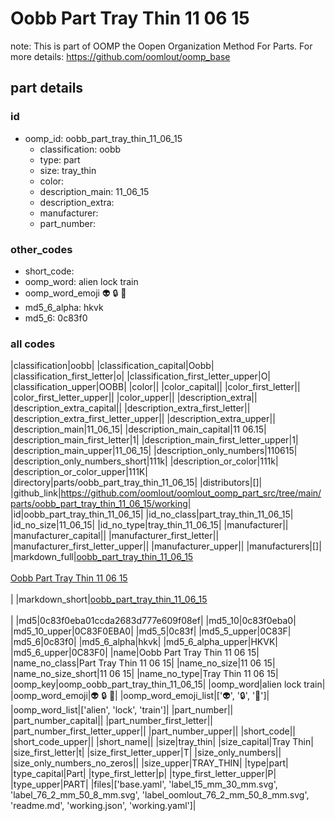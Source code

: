 # Oobb Part Tray Thin 11 06 15  

note: This is part of OOMP the Oopen Organization Method For Parts. For more details: https://github.com/oomlout/oomp_base

##  part details





### id
* oomp_id: oobb_part_tray_thin_11_06_15
  * classification: oobb
  * type: part
  * size: tray_thin
  * color: 
  * description_main: 11_06_15
  * description_extra: 
  * manufacturer: 
  * part_number: 

### other_codes
* short_code: 
* oomp_word: alien lock train
* oomp_word_emoji :alien: :lock: :train:
* md5_6_alpha: hkvk
* md5_6: 0c83f0

### all codes 
|classification|oobb|
|classification_capital|Oobb|
|classification_first_letter|o|
|classification_first_letter_upper|O|
|classification_upper|OOBB|
|color||
|color_capital||
|color_first_letter||
|color_first_letter_upper||
|color_upper||
|description_extra||
|description_extra_capital||
|description_extra_first_letter||
|description_extra_first_letter_upper||
|description_extra_upper||
|description_main|11_06_15|
|description_main_capital|11 06.15|
|description_main_first_letter|1|
|description_main_first_letter_upper|1|
|description_main_upper|11_06_15|
|description_only_numbers|110615|
|description_only_numbers_short|111k|
|description_or_color|111k|
|description_or_color_upper|111K|
|directory|parts/oobb_part_tray_thin_11_06_15|
|distributors|[]|
|github_link|https://github.com/oomlout/oomlout_oomp_part_src/tree/main/parts/oobb_part_tray_thin_11_06_15/working|
|id|oobb_part_tray_thin_11_06_15|
|id_no_class|part_tray_thin_11_06_15|
|id_no_size|11_06_15|
|id_no_type|tray_thin_11_06_15|
|manufacturer||
|manufacturer_capital||
|manufacturer_first_letter||
|manufacturer_first_letter_upper||
|manufacturer_upper||
|manufacturers|[]|
|markdown_full|[oobb_part_tray_thin_11_06_15](https://github.com/oomlout/oomlout_oomp_part_src/tree/main/parts/oobb_part_tray_thin_11_06_15/working)<br>[](https://github.com/oomlout/oomlout_oomp_part_src/tree/main/parts/oobb_part_tray_thin_11_06_15/working)<br>[Oobb Part Tray Thin 11 06 15](https://github.com/oomlout/oomlout_oomp_part_src/tree/main/parts/oobb_part_tray_thin_11_06_15/working)<br><br>|
|markdown_short|[oobb_part_tray_thin_11_06_15](https://github.com/oomlout/oomlout_oomp_part_src/tree/main/parts/oobb_part_tray_thin_11_06_15/working)<br><br>|
|md5|0c83f0eba01ccda2683d777e609f08ef|
|md5_10|0c83f0eba0|
|md5_10_upper|0C83F0EBA0|
|md5_5|0c83f|
|md5_5_upper|0C83F|
|md5_6|0c83f0|
|md5_6_alpha|hkvk|
|md5_6_alpha_upper|HKVK|
|md5_6_upper|0C83F0|
|name|Oobb Part Tray Thin 11 06 15|
|name_no_class|Part Tray Thin 11 06 15|
|name_no_size|11 06 15|
|name_no_size_short|11 06 15|
|name_no_type|Tray Thin 11 06 15|
|oomp_key|oomp_oobb_part_tray_thin_11_06_15|
|oomp_word|alien lock train|
|oomp_word_emoji|:alien: :lock: :train:|
|oomp_word_emoji_list|[':alien:', ':lock:', ':train:']|
|oomp_word_list|['alien', 'lock', 'train']|
|part_number||
|part_number_capital||
|part_number_first_letter||
|part_number_first_letter_upper||
|part_number_upper||
|short_code||
|short_code_upper||
|short_name||
|size|tray_thin|
|size_capital|Tray Thin|
|size_first_letter|t|
|size_first_letter_upper|T|
|size_only_numbers||
|size_only_numbers_no_zeros||
|size_upper|TRAY_THIN|
|type|part|
|type_capital|Part|
|type_first_letter|p|
|type_first_letter_upper|P|
|type_upper|PART|
|files|['base.yaml', 'label_15_mm_30_mm.svg', 'label_76_2_mm_50_8_mm.svg', 'label_oomlout_76_2_mm_50_8_mm.svg', 'readme.md', 'working.json', 'working.yaml']|
